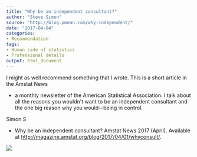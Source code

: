 ```yaml
---
title: "Why be an independent consultant?"
author: "Steve Simon"
source: "http://blog.pmean.com/why-independent/"
date: "2017-04-04"
categories:
- Recommendation
tags:
- Human side of statistics
- Professional details
output: html_document
---
```


I might as well recommend something that I wrote. This is a short
article in the Amstat News
- a monthly newsletter of the American
Statistical Association. I talk about all the reasons you wouldn't want
to be an independent consultant and the one big reason why you
would--being in control.

<!---More--->

Simon S
- Why be an independent consultant? Amstat News 2017 (April).
Available at <http://magazine.amstat.org/blog/2017/04/01/whyconsult/>.

![](http://www.pmean.com/new-images/17/why-independent01.png)




